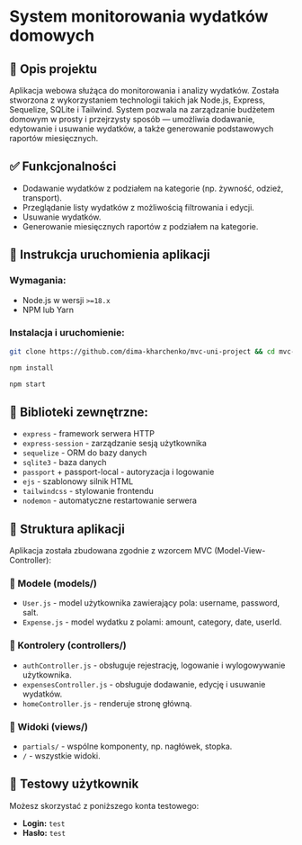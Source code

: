 # System monitorowania wydatków domowych

## 📌 Opis projektu

Aplikacja webowa służąca do monitorowania i analizy wydatków. Została stworzona z wykorzystaniem technologii takich jak Node.js, Express, Sequelize, SQLite i Tailwind. System pozwala na zarządzanie budżetem domowym w prosty i przejrzysty sposób — umożliwia dodawanie, edytowanie i usuwanie wydatków, a także generowanie podstawowych raportów miesięcznych.

## ✅ Funkcjonalności

- Dodawanie wydatków z podziałem na kategorie (np. żywność, odzież, transport).
- Przeglądanie listy wydatków z możliwością filtrowania i edycji.
- Usuwanie wydatków.
- Generowanie miesięcznych raportów z podziałem na kategorie.

## 🚀 Instrukcja uruchomienia aplikacji

### Wymagania:
- Node.js w wersji `>=18.x`
- NPM lub Yarn

### Instalacja i uruchomienie:

```bash
git clone https://github.com/dima-kharchenko/mvc-uni-project && cd mvc-uni-project
```

```bash
npm install
```

```bash
npm start
```

## 📖 Biblioteki zewnętrzne:

- `express` - framework serwera HTTP
- `express-session` - zarządzanie sesją użytkownika
- `sequelize` - ORM do bazy danych
- `sqlite3` - baza danych
- `passport` + passport-local - autoryzacja i logowanie
- `ejs` - szablonowy silnik HTML
- `tailwindcss` - stylowanie frontendu
- `nodemon` - automatyczne restartowanie serwera

## 🧩 Struktura aplikacji
Aplikacja została zbudowana zgodnie z wzorcem MVC (Model-View-Controller):

### 📁 Modele (models/)
- `User.js` - model użytkownika zawierający pola: username, password, salt.
- `Expense.js` - model wydatku z polami: amount, category, date, userId.

### 📁 Kontrolery (controllers/)
- `authController.js` - obsługuje rejestrację, logowanie i wylogowywanie użytkownika.
- `expensesController.js` - obsługuje dodawanie, edycję i usuwanie wydatków.
- `homeController.js` - renderuje stronę główną.

### 📁 Widoki (views/)
- `partials/` - wspólne komponenty, np. nagłówek, stopka.
- `/` - wszystkie widoki.

## 🧪 Testowy użytkownik

Możesz skorzystać z poniższego konta testowego:

- **Login:** `test`  
- **Hasło:** `test`
